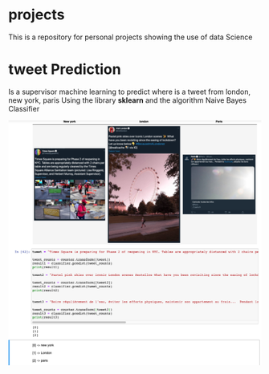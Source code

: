 # projects
This is a repository for personal projects showing the use of data Science 


# tweet Prediction 
Is a supervisor machine learning to predict where is a tweet from london, new york, paris
Using the library **sklearn** and the algorithm Naive Bayes Classifier

![](tweet_predict.png)

